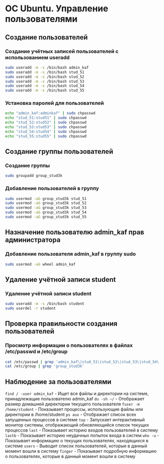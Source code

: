 # ОС Ubuntu. Управление пользователями

## Создание пользователей

### Создание учётных записей пользователей с использованием useradd

```bash
sudo useradd -m -s /bin/bash admin_kaf
sudo useradd -m -s /bin/bash stud_51
sudo useradd -m -s /bin/bash stud_52
sudo useradd -m -s /bin/bash stud_53
sudo useradd -m -s /bin/bash stud_54
sudo useradd -m -s /bin/bash stud_55
```

### Установка паролей для пользователей

```bash
echo "admin_kaf:adminkaf" | sudo chpasswd
echo "stud_51:stud51" | sudo chpasswd
echo "stud_52:stud52" | sudo chpasswd
echo "stud_53:stud53" | sudo chpasswd
echo "stud_54:stud54" | sudo chpasswd
echo "stud_55:stud55" | sudo chpasswd
```

## Создание группы пользователей

### Создание группы

```bash
sudo groupadd group_stud3k
```

### Добавление пользователей в группу

```bash
sudo usermod -aG group_stud3k stud_51
sudo usermod -aG group_stud3k stud_52
sudo usermod -aG group_stud3k stud_53
sudo usermod -aG group_stud3k stud_54
sudo usermod -aG group_stud3k stud_55
```

## Назначение пользователю admin_kaf прав администратора 

### Добавление пользователя admin_kaf в группу sudo

```bash
sudo usermod -aG wheel admin_kaf
```

## Удаление учётной записи student

### Удаление учётной записи student

```bash
sudo useradd -m -s /bin/bash student 
sudo userdel -r student
```

## Проверка правильности создания пользователей

### Просмотр информации о пользователях в файлах /etc/passwd и /etc/group

```bash
cat /etc/passwd | grep 'admin_kaf\|stud_51\|stud_52\|stud_53\|stud_54\|stud_55'
cat /etc/group | grep 'group_stud3k'
```

## Наблюдение за пользователями

`find / -user admin_kaf` - Ищет все файлы и директории на системе, принадлежащие пользователю admin_kaf
`du -sh ~/` - Отображает размер домашней директории текущего пользователя
`fuser -m /home/student` - Показывает процессы, использующие файлы или директории в /home/student
`ps aux` - Отображает список всех запущенных процессов в системе
`top` - Запускает интерактивный монитор системы, отображающий обновляющийся список текущих процессов
`last` - Показывает историю входов пользователей в систему
`lastb` - Показывает историю неудачных попыток входа в систем
`who -u` - Показывает информацию о текущих пользователях, находящихся в системе
`users` - Выводит список пользователей, которые в данный момент вошли в систему
`finger` - Показывает подробную информацию о пользователях, которые в данный момент вошли в систему

